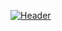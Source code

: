 [![Header](https://cdn-images-1.medium.com/max/1600/1*uxU5obAGnaoIp9Ddu9PmGw.png "Header")](https://www.linkedin.com/in/jamieeunice/)

